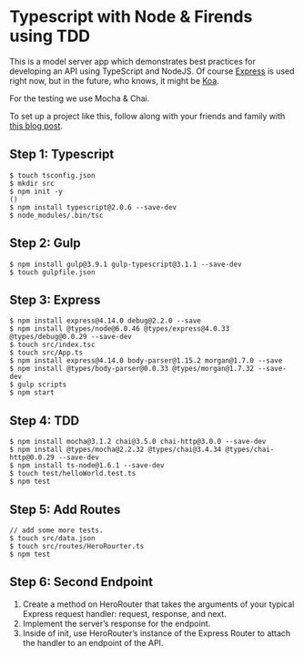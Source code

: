 # Typescript with Node & Firends using TDD

This is a model server app which demonstrates best practices for developing an API using TypeScript and NodeJS.
Of course [Express](http://expressjs.com/) is used right now, but in the future, who knows, it might be [Koa](http://koajs.com/).

For the testing we use Mocha & Chai.

To set up a project like this, follow along with your friends and family with 
[this blog post](http://mherman.org/blog/2016/11/05/developing-a-restful-api-with-node-and-typescript/#.WC7TEqJ96Rt).


## Step 1: Typescript
```
$ touch tsconfig.json
$ mkdir src
$ npm init -y
()
$ npm install typescript@2.0.6 --save-dev
$ node_modules/.bin/tsc
```

## Step 2: Gulp
```
$ npm install gulp@3.9.1 gulp-typescript@3.1.1 --save-dev
$ touch gulpfile.json
```

## Step 3: Express
```
$ npm install express@4.14.0 debug@2.2.0 --save
$ npm install @types/node@6.0.46 @types/express@4.0.33 @types/debug@0.0.29 --save-dev
$ touch src/index.tsc
$ touch src/App.ts
$ npm install express@4.14.0 body-parser@1.15.2 morgan@1.7.0 --save
$ npm install @types/body-parser@0.0.33 @types/morgan@1.7.32 --save-dev
$ gulp scripts
$ npm start
```

## Step 4: TDD
```
$ npm install mocha@3.1.2 chai@3.5.0 chai-http@3.0.0 --save-dev
$ npm install @types/mocha@2.2.32 @types/chai@3.4.34 @types/chai-http@0.0.29 --save-dev
$ npm install ts-node@1.6.1 --save-dev
$ touch test/helloWorld.test.ts
$ npm test
```

## Step 5: Add Routes
```
// add some more tests.
$ touch src/data.json
$ touch src/routes/HeroRourter.ts
$ npm test
```

## Step 6: Second Endpoint

1. Create a method on HeroRouter that takes the arguments of your typical Express request handler: request, response, and next.
2. Implement the server’s response for the endpoint.
3. Inside of init, use HeroRouter’s instance of the Express Router to attach the handler to an endpoint of the API.

